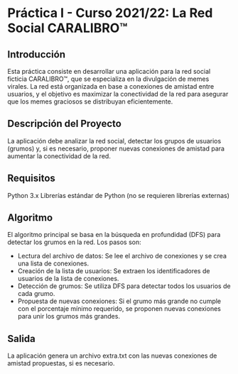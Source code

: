 # Práctica I - Curso 2021/22: La Red Social CARALIBRO™

## Introducción
Esta práctica consiste en desarrollar una aplicación para la red social ficticia CARALIBRO™, 
que se especializa en la divulgación de memes virales. La red está organizada en base a conexiones 
de amistad entre usuarios, y el objetivo es maximizar la conectividad de la red para asegurar que
los memes graciosos se distribuyan eficientemente.

## Descripción del Proyecto
La aplicación debe analizar la red social, detectar los grupos de usuarios (grumos) y, si es 
necesario, proponer nuevas conexiones de amistad para aumentar la conectividad de la red.

## Requisitos
Python 3.x
Librerías estándar de Python (no se requieren librerías externas)

## Algoritmo
El algoritmo principal se basa en la búsqueda en profundidad (DFS) para detectar los grumos en la red. Los pasos son:
- Lectura del archivo de datos: Se lee el archivo de conexiones y se crea una lista de conexiones.
- Creación de la lista de usuarios: Se extraen los identificadores de usuarios de la lista de conexiones.
- Detección de grumos: Se utiliza DFS para detectar todos los usuarios de cada grumo.
- Propuesta de nuevas conexiones: Si el grumo más grande no cumple con el porcentaje mínimo requerido, se
  proponen nuevas conexiones para unir los grumos más grandes.

## Salida
La aplicación genera un archivo extra.txt con las nuevas conexiones de amistad propuestas, si es necesario.
